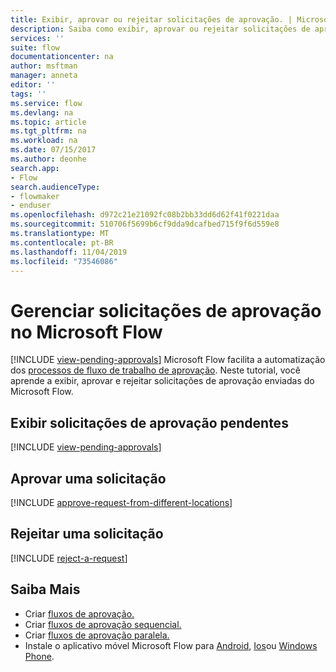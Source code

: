 ```yaml
---
title: Exibir, aprovar ou rejeitar solicitações de aprovação. | Microsoft Docs
description: Saiba como exibir, aprovar ou rejeitar solicitações de aprovação no Microsoft Flow.
services: ''
suite: flow
documentationcenter: na
author: msftman
manager: anneta
editor: ''
tags: ''
ms.service: flow
ms.devlang: na
ms.topic: article
ms.tgt_pltfrm: na
ms.workload: na
ms.date: 07/15/2017
ms.author: deonhe
search.app:
- Flow
search.audienceType:
- flowmaker
- enduser
ms.openlocfilehash: d972c21e21092fc08b2bb33dd6d62f41f0221daa
ms.sourcegitcommit: 510706f5699b6cf9dda9dcafbed715f9f6d559e8
ms.translationtype: MT
ms.contentlocale: pt-BR
ms.lasthandoff: 11/04/2019
ms.locfileid: "73546086"
---
```

# <a name="manage-approval-requests-in-microsoft-flow"></a>Gerenciar solicitações de aprovação no Microsoft Flow
[!INCLUDE [view-pending-approvals](includes/cc-rebrand.md)]
Microsoft Flow facilita a automatização dos [processos de fluxo de trabalho de aprovação](modern-approvals.md). Neste tutorial, você aprende a exibir, aprovar e rejeitar solicitações de aprovação enviadas do Microsoft Flow.

## <a name="view-pending-approval-requests"></a>Exibir solicitações de aprovação pendentes
[!INCLUDE [view-pending-approvals](includes/view-pending-approvals.md)]

## <a name="approve-a-request"></a>Aprovar uma solicitação
[!INCLUDE [approve-request-from-different-locations](includes/approve-request-from-different-locations.md)]

## <a name="reject-a-request"></a>Rejeitar uma solicitação
[!INCLUDE [reject-a-request](includes/reject-a-request.md)]

## <a name="learn-more"></a>Saiba Mais
* Criar [fluxos de aprovação.](modern-approvals.md)
* Criar [fluxos de aprovação sequencial.](sequential-modern-approvals.md)
* Criar [fluxos de aprovação paralela.](parallel-modern-approvals.md)
* Instale o aplicativo móvel Microsoft Flow para [Android](https://aka.ms/flowmobiledocsandroid), [Ios](https://aka.ms/flowmobiledocsios)ou [Windows Phone](https://aka.ms/flowmobilewindows).

